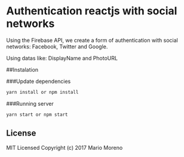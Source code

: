 # Authentication reactjs with social networks

Using the Firebase API, we create a form of authentication with social networks: Facebook, Twitter and Google.

Using datas like: DisplayName and PhotoURL
  

##Instalation

###Update dependencies

```bash
yarn install or npm install
```

###Running server

```bash
yarn start or npm start
```

## License

MIT Licensed
Copyright (c) 2017 Mario Moreno

